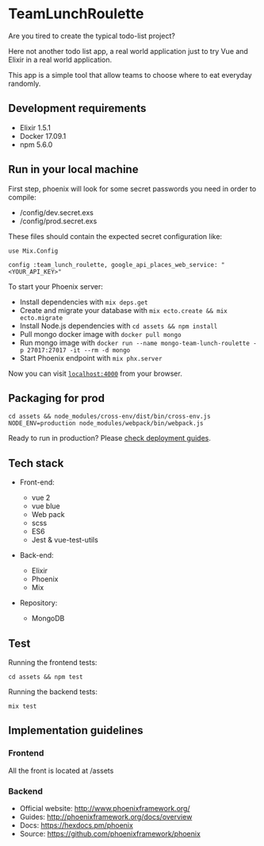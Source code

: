 # TeamLunchRoulette

Are you tired to create the typical todo-list project? 

Here not another todo list app, a real world application just to try Vue and Elixir in a real world application.

This app is a simple tool that allow teams to choose where to eat everyday randomly.

    
## Development requirements

- Elixir 1.5.1
- Docker 17.09.1 
- npm 5.6.0

## Run in your local machine

First step, phoenix will look for some secret passwords you need in order to compile:

- /config/dev.secret.exs
- /config/prod.secret.exs 

These files should contain the expected secret configuration like:

  ```
  use Mix.Config
 
  config :team_lunch_roulette, google_api_places_web_service: "<YOUR_API_KEY>" 

  ```

To start your Phoenix server:

  * Install dependencies with `mix deps.get`
  * Create and migrate your database with `mix ecto.create && mix ecto.migrate`
  * Install Node.js dependencies with `cd assets && npm install`
  * Pull mongo docker image with `docker pull mongo`
  * Run mongo image with `docker run --name mongo-team-lunch-roulette -p 27017:27017 -it --rm -d mongo` 
  * Start Phoenix endpoint with `mix phx.server`



Now you can visit [`localhost:4000`](http://localhost:4000) from your browser.


## Packaging for prod

```
cd assets && node_modules/cross-env/dist/bin/cross-env.js NODE_ENV=production node_modules/webpack/bin/webpack.js
```

Ready to run in production? Please [check deployment guides](http://www.phoenixframework.org/docs/deployment).

## Tech stack

- Front-end: 
    - vue 2 
    - vue blue 
    - Web pack
    - scss
    - ES6
    - Jest & vue-test-utils
    
- Back-end:
    - Elixir
    - Phoenix
    - Mix
    
- Repository:
    - MongoDB
    

## Test

 Running the frontend tests:
 ```
 cd assets && npm test
 ```
 Running the backend tests:
  ```
  mix test
  ```

## Implementation guidelines 
 
### Frontend

 All the front is located at /assets
 
### Backend

   * Official website: http://www.phoenixframework.org/
   * Guides: http://phoenixframework.org/docs/overview
   * Docs: https://hexdocs.pm/phoenix
   * Source: https://github.com/phoenixframework/phoenix
